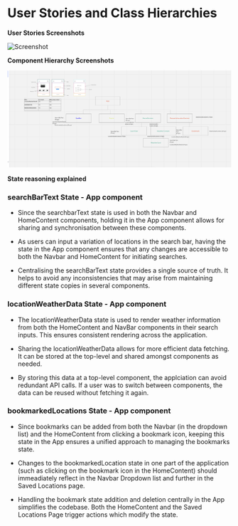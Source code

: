 # User Stories and Class Hierarchies

**User Stories Screenshots**

![Screenshot](../src/assets/screenshots/Trello-Board-Screenshot-1.png)

**Component Hierarchy Screenshots**

![Screenshot](../src/assets/screenshots/Miro-Board-Screenshot1.png)

**State reasoning explained**

<h3>searchBarText State - App component</h3>

- Since the searchbarText state is used in both the Navbar and HomeContent components, holding it in the App component allows for sharing and synchronisation between these components.

- As users can input a variation of locations in the search bar, having the state in the App component ensures that any changes are accessible to both the Navbar and HomeContent for initiating searches.

- Centralising the searchBarText state provides a single source of truth. It helps to avoid any inconsistencies that may arise from maintaining different state copies in several components.

<h3>locationWeatherData State - App component</h3>

- The locationWeatherData state is used to render weather information from both the HomeContent and NavBar components in their search inputs. This ensures consistent rendering across the application.

- Sharing the locationWeatherData allows for more efficient data fetching. It can be stored at the top-level and shared amongst components as needed.

- By storing this data at a top-level component, the applciation can avoid redundant API calls. If a user was to switch between components, the data can be reused without fetching it again.

<h3>bookmarkedLocations State - App component</h3>

- Since bookmarks can be added from both the Navbar (in the dropdown list) and the HomeContent from clicking a bookmark icon, keeping this state in the App ensures a unified approach to managing the bookmarks state.

- Changes to the bookmarkedLocation state in one part of the application (such as clicking on the bookmark icon in the HomeContent) should immeadiately reflect in the Navbar Dropdown list and further in the Saved Locations page. 

- Handling the bookmark state addition and deletion centrally in the App simplifies the codebase. Both the HomeContent and the Saved Locations Page trigger actions which modify the state.



